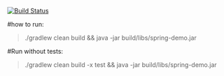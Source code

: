 [![Build Status](https://travis-ci.com/fcastillao/spring-demo.svg?branch=master)](https://travis-ci.com/fcastillao/spring-demo)

#how to run:
> ./gradlew clean build && java -jar build/libs/spring-demo.jar

#Run without tests:
> ./gradlew clean build -x test && java -jar build/libs/spring-demo.jar


